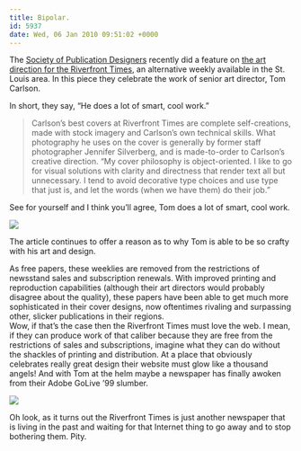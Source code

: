 ```yaml
---
title: Bipolar.
id: 5937
date: Wed, 06 Jan 2010 09:51:02 +0000
---
```


The [Society of Publication Designers](http://www.spd.org/) recently did a feature on [the art direction for the Riverfront Times](http://www.spd.org/2010/01/the-smart-cover-design-of-the.php), an alternative weekly available in the St. Louis area. In this piece they celebrate the work of senior art director, Tom Carlson.  

In short, they say, “He does a lot of smart, cool work.”

> Carlson’s best covers at Riverfront Times are complete self-creations, made with stock imagery and Carlson’s own technical skills. What photography he uses on the cover is generally by former staff photographer Jennifer Silverberg, and is made-to-order to Carlson’s creative direction. “My cover philosophy is object-oriented. I like to go for visual solutions with clarity and directness that render text all but unnecessary. I tend to avoid decorative type choices and use type that just is, and let the words (when we have them) do their job.”

See for yourself and I think you’ll agree, Tom does a lot of smart, cool work.  

![](http://www.airbagindustries.com/bucket/RFT_print.jpg)  

The article continues to offer a reason as to why Tom is able to be so crafty with his art and design.



<div class="quote">As free papers, these weeklies are removed from the restrictions of newsstand sales and subscription renewals. With improved printing and reproduction capabilities (although their art directors would probably disagree about the quality), these papers have been able to get much more sophisticated in their cover designs, now oftentimes rivaling and surpassing other, slicker publications in their regions. </div>Wow, if that’s the case then the Riverfront Times must love the web. I mean, if they can produce work of that caliber because they are free from the restrictions of sales and subscriptions, imagine what they can do without the shackles of printing and distribution. At a place that obviously celebrates really great design their website must glow like a thousand angels! And with Tom at the helm maybe a newspaper has finally awoken from their Adobe GoLive ’99 slumber.  

![](http://www.airbagindustries.com/bucket/RFT_online.jpg)  

Oh look, as it turns out the Riverfront Times is just another newspaper that is living in the past and waiting for that Internet thing to go away and to stop bothering them. Pity.





